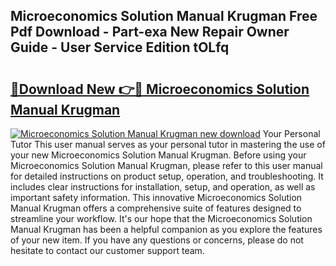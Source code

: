 ## Microeconomics Solution Manual Krugman Free Pdf Download - Part-exa New Repair Owner Guide - User Service Edition tOLfq

# <h2><a href="http://bc53988.oget.top/?id=Microeconomics+Solution+Manual+Krugman">🔗Download New 👉🔴 Microeconomics Solution Manual Krugman</a></h2>

[![Microeconomics Solution Manual Krugman new download](https://i.imgur.com/5g1atiW.png)](http://bc53988.oget.top/?id=Microeconomics+Solution+Manual+Krugman)
Your Personal Tutor This user manual serves as your personal tutor in mastering the use of your new Microeconomics Solution Manual Krugman. Before using your Microeconomics Solution Manual Krugman, please refer to this user manual for detailed instructions on product setup, operation, and troubleshooting. It includes clear instructions for installation, setup, and operation, as well as important safety information. This innovative Microeconomics Solution Manual Krugman offers a comprehensive suite of features designed to streamline your workflow. It's our hope that the Microeconomics Solution Manual Krugman has been a helpful companion as you explore the features of your new item. If you have any questions or concerns, please do not hesitate to contact our customer support team.
